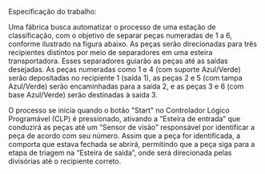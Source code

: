 Especificação do trabalho:

Uma fábrica busca automatizar o processo de uma estação de classificação, com o objetivo de separar peças numeradas de 1 a 6, conforme ilustrado na figura abaixo. As peças serão direcionadas para três recipientes distintos por meio de separadores em uma esteira transportadora. Esses separadores guiarão as peças até as saídas desejadas. As peças numeradas como 1 e 4 (com suporte Azul/Verde) serão depositadas no recipiente 1 (saída 1), as peças 2 e 5 (com tampa Azul/Verde) serão encaminhadas para a saída 2, e as peças 3 e 6 (com base Azul/Verde) serão destinadas à saída 3.

O processo se inicia quando o botão "Start" no Controlador Lógico Programável (CLP) é pressionado, ativando a “Esteira de entrada” que conduzirá as peças até um “Sensor de visão” responsável por identificar a peça de acordo com seu número. Assim que a peça for identificada, a comporta que estava fechada se abrirá, permitindo que a peça siga para a etapa de triagem na “Esteira de saída”, onde será direcionada pelas divisórias até o recipiente correto.

